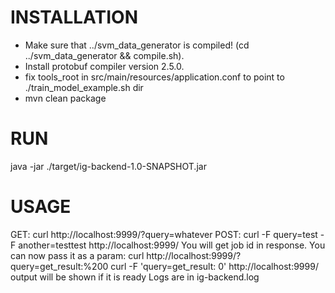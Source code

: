 INSTALLATION
============
* Make sure that ../svm_data_generator is compiled! (cd ../svm_data_generator && compile.sh).
* Install protobuf compiler version 2.5.0.
* fix tools_root in src/main/resources/application.conf to point to ./train_model_example.sh dir
* mvn clean package

RUN
===
java -jar ./target/ig-backend-1.0-SNAPSHOT.jar

USAGE
=====
GET:
curl http://localhost:9999/?query=whatever
POST:
curl -F query=test -F another=testtest http://localhost:9999/
You will get job id in response. You can now pass it as a param:
curl http://localhost:9999/?query=get_result:%200
curl -F 'query=get_result: 0' http://localhost:9999/
output will be shown if it is ready
Logs are in ig-backend.log
